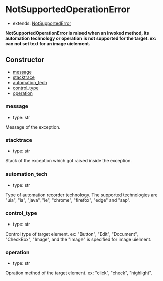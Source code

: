 # NotSupportedOperationError

- extends: [NotSupportedError](./doc/api/python/exceptions/notsupportederror.md)

**NotSupportedOperationError is raised when an invoked method, its automation technology or operation is not supported for the target. ex: can not set text for an image uielement.**

## Constructor<!-- {docsify-ignore} -->
- [message](#message)
- [stacktrace](#stacktrace)
- [automation_tech](#automationtech)
- [control_type](#controltype)
- [operation](#operation)


### message
- type: str

Message of the exception.


### stacktrace
- type: str

Stack of the exception which got raised inside the exception.

### automation_tech
- type: str

Type of automation recorder technology. The supported technologies are "uia", "ia", "java", "ie", "chrome", "firefox", "edge" and "sap".

### control_type
- type: str

Control type of target element. ex: "Button", "Edit", "Document", "CheckBox", "Image", and the "Image" is specified for image uielment.

### operation
- type: str

Opration method of the target element. ex: "click", "check", "highlight".